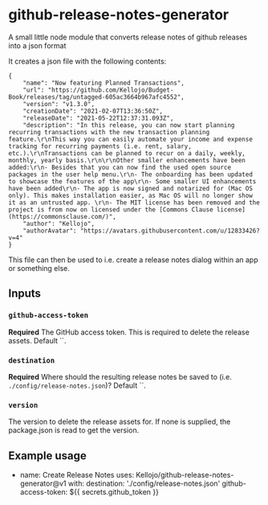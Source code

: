 # github-release-notes-generator
A small little node module that converts release notes of github releases into a json format

It creates a json file with the following contents:
```
{
	"name": "Now featuring Planned Transactions",
	"url": "https://github.com/Kellojo/Budget-Book/releases/tag/untagged-605ac3664b967afc4552",
	"version": "v1.3.0",
	"creationDate": "2021-02-07T13:36:50Z",
	"releaseDate": "2021-05-22T12:37:31.093Z",
	"description": "In this release, you can now start planning recurring transactions with the new transaction planning feature.\r\nThis way you can easily automate your income and expense tracking for recurring payments (i.e. rent, salary, etc.).\r\nTransactions can be planned to recur on a daily, weekly, monthly, yearly basis.\r\n\r\nOther smaller enhancements have been added:\r\n- Besides that you can now find the used open source packages in the user help menu.\r\n- The onboarding has been updated to showcase the features of the app\r\n- Some smaller UI enhancements have been added\r\n- The app is now signed and notarized for (Mac OS only). This makes installation easier, as Mac OS will no longer show it as an untrusted app. \r\n- The MIT license has been removed and the project is from now on licensed under the [Commons Clause license](https://commonsclause.com/)",
	"author": "Kellojo",
	"authorAvatar": "https://avatars.githubusercontent.com/u/12833426?v=4"
}
```

This file can then be used to i.e. create a release notes dialog within an app or something else.


## Inputs

### `github-access-token`

**Required** The GitHub access token. This is required to delete the release assets. Default ``.

### `destination`
**Required** Where should the resulting release notes be saved to (i.e. `./config/release-notes.json`)? Default ``.

### `version`
The version to delete the release assets for. If none is supplied, the package.json is read to get the version.


## Example usage

- name: Create Release Notes
  uses: Kellojo/github-release-notes-generator@v1
  with:
    destination: './config/release-notes.json'
    github-access-token: ${{ secrets.github_token }}
